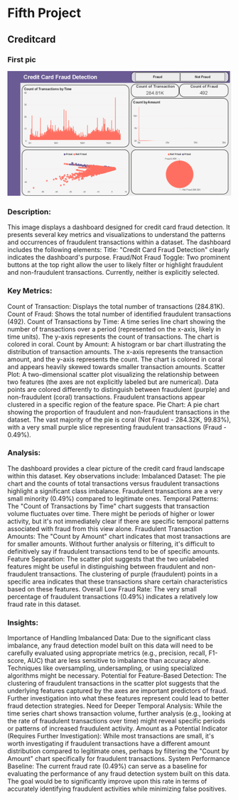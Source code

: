 # Fifth Project 
## Creditcard 
### First pic 
![Screanshot (495).](https://github.com/Mahmoud0019/oibsib_taskno5/blob/main/1.png)

### Description:

This image displays a dashboard designed for credit card fraud detection. It presents several key metrics and visualizations to understand the patterns and occurrences of fraudulent transactions within a dataset. The dashboard includes the following elements:
Title: "Credit Card Fraud Detection" clearly indicates the dashboard's purpose.
Fraud/Not Fraud Toggle: Two prominent buttons at the top right allow the user to likely filter or highlight fraudulent and non-fraudulent transactions. Currently, neither is explicitly selected.

### Key Metrics:

Count of Transaction: Displays the total number of transactions (284.81K).
Count of Fraud: Shows the total number of identified fraudulent transactions (492).
Count of Transactions by Time: A time series line chart showing the number of transactions over a period (represented on the x-axis, likely in time units). The y-axis represents the count of transactions. The chart is colored in coral.
Count by Amount: A histogram or bar chart illustrating the distribution of transaction amounts. The x-axis represents the transaction amount, and the y-axis represents the count. The chart is colored in coral and appears heavily skewed towards smaller transaction amounts.
Scatter Plot: A two-dimensional scatter plot visualizing the relationship between two features (the axes are not explicitly labeled but are numerical). Data points are colored differently to distinguish between fraudulent (purple) and non-fraudulent (coral) transactions. Fraudulent transactions appear clustered in a specific region of the feature space.
Pie Chart: A pie chart showing the proportion of fraudulent and non-fraudulent transactions in the dataset. The vast majority of the pie is coral (Not Fraud - 284.32K, 99.83%), with a very small purple slice representing fraudulent transactions (Fraud - 0.49%).

### Analysis:

The dashboard provides a clear picture of the credit card fraud landscape within this dataset. Key observations include:
Imbalanced Dataset: The pie chart and the counts of total transactions versus fraudulent transactions highlight a significant class imbalance. Fraudulent transactions are a very small minority (0.49%) compared to legitimate ones.
Temporal Patterns: The "Count of Transactions by Time" chart suggests that transaction volume fluctuates over time. There might be periods of higher or lower activity, but it's not immediately clear if there are specific temporal patterns associated with fraud from this view alone.
Fraudulent Transaction Amounts: The "Count by Amount" chart indicates that most transactions are for smaller amounts. Without further analysis or filtering, it's difficult to definitively say if fraudulent transactions tend to be of specific amounts.
Feature Separation: The scatter plot suggests that the two unlabeled features might be useful in distinguishing between fraudulent and non-fraudulent transactions. The clustering of purple (fraudulent) points in a specific area indicates that these transactions share certain characteristics based on these features.
Overall Low Fraud Rate: The very small percentage of fraudulent transactions (0.49%) indicates a relatively low fraud rate in this dataset.

### Insights:

Importance of Handling Imbalanced Data: Due to the significant class imbalance, any fraud detection model built on this data will need to be carefully evaluated using appropriate metrics (e.g., precision, recall, F1-score, AUC) that are less sensitive to imbalance than accuracy alone. Techniques like oversampling, undersampling, or using specialized algorithms might be necessary.
Potential for Feature-Based Detection: The clustering of fraudulent transactions in the scatter plot suggests that the underlying features captured by the axes are important predictors of fraud. Further investigation into what these features represent could lead to better fraud detection strategies.
Need for Deeper Temporal Analysis: While the time series chart shows transaction volume, further analysis (e.g., looking at the rate of fraudulent transactions over time) might reveal specific periods or patterns of increased fraudulent activity.
Amount as a Potential Indicator (Requires Further Investigation): While most transactions are small, it's worth investigating if fraudulent transactions have a different amount distribution compared to legitimate ones, perhaps by filtering the "Count by Amount" chart specifically for fraudulent transactions.
System Performance Baseline: The current fraud rate (0.49%) can serve as a baseline for evaluating the performance of any fraud detection system built on this data. The goal would be to significantly improve upon this rate in terms of accurately identifying fraudulent activities while minimizing false positives.
